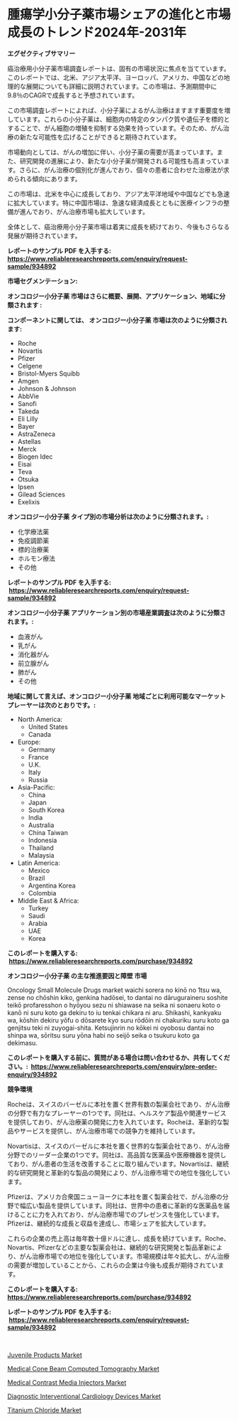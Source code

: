<p><h1>腫瘍学小分子薬市場シェアの進化と市場成長のトレンド2024年-2031年</h1></p><p><strong>エグゼクティブサマリー</strong></p>
<p><p>癌治療用小分子薬市場調査レポートは、固有の市場状況に焦点を当てています。このレポートでは、北米、アジア太平洋、ヨーロッパ、アメリカ、中国などの地理的な展開についても詳細に説明されています。この市場は、予測期間中に9.8％のCAGRで成長すると予想されています。</p><p>この市場調査レポートによれば、小分子薬によるがん治療はますます重要度を増しています。これらの小分子薬は、細胞内の特定のタンパク質や遺伝子を標的とすることで、がん細胞の増殖を抑制する効果を持っています。そのため、がん治療の新たな可能性を広げることができると期待されています。</p><p>市場動向としては、がんの増加に伴い、小分子薬の需要が高まっています。また、研究開発の進展により、新たな小分子薬が開発される可能性も高まっています。さらに、がん治療の個別化が進んでおり、個々の患者に合わせた治療法が求められる傾向にあります。</p><p>この市場は、北米を中心に成長しており、アジア太平洋地域や中国などでも急速に拡大しています。特に中国市場は、急速な経済成長とともに医療インフラの整備が進んでおり、がん治療市場も拡大しています。</p><p>全体として、癌治療用小分子薬市場は着実に成長を続けており、今後もさらなる発展が期待されています。</p></p>
<p><strong>レポートのサンプル PDF を入手する: <a href="https://www.reliableresearchreports.com/enquiry/request-sample/934892">https://www.reliableresearchreports.com/enquiry/request-sample/934892</a></strong></p>
<p><strong>市場セグメンテーション:</strong></p>
<p><strong> オンコロジー小分子薬 市場はさらに概要、展開、アプリケーション、地域に分類されます :</strong></p>
<p><strong>コンポーネントに関しては、 オンコロジー小分子薬 市場は次のように分類されます: &nbsp;</strong></p>
<p><ul><li>Roche</li><li>Novartis</li><li>Pfizer</li><li>Celgene</li><li>Bristol-Myers Squibb</li><li>Amgen</li><li>Johnson & Johnson</li><li>AbbVie</li><li>Sanofi</li><li>Takeda</li><li>Eli Lilly</li><li>Bayer</li><li>AstraZeneca</li><li>Astellas</li><li>Merck</li><li>Biogen Idec</li><li>Eisai</li><li>Teva</li><li>Otsuka</li><li>Ipsen</li><li>Gilead Sciences</li><li>Exelixis</li></ul></p>
<p><strong> オンコロジー小分子薬 タイプ別の市場分析は次のように分類されます。:</strong></p>
<p><ul><li>化学療法薬</li><li>免疫調節薬</li><li>標的治療薬</li><li>ホルモン療法</li><li>その他</li></ul></p>
<p><strong>レポートのサンプル PDF を入手する: &nbsp;<a href="https://www.reliableresearchreports.com/enquiry/request-sample/934892">https://www.reliableresearchreports.com/enquiry/request-sample/934892</a></strong></p>
<p><strong> オンコロジー小分子薬 アプリケーション別の市場産業調査は次のように分類されます。:</strong></p>
<p><ul><li>血液がん</li><li>乳がん</li><li>消化器がん</li><li>前立腺がん</li><li>肺がん</li><li>その他</li></ul></p>
<p><strong>地域に関して言えば、オンコロジー小分子薬 地域ごとに利用可能なマーケットプレーヤーは次のとおりです。:</strong></p>
<p><ul>
    <li>
        North America:
        <ul>
            <li>United States</li>
            <li>Canada</li>
        </ul>
    </li>
    <li>
        Europe:
        <ul>
            <li>Germany</li>
            <li>France</li>
            <li>U.K.</li>
            <li>Italy</li>
            <li>Russia</li>
        </ul>
    </li>
    <li>
        Asia-Pacific:
        <ul>
            <li>China</li>
            <li>Japan</li>
            <li>South Korea</li>
            <li>India</li>
            <li>Australia</li>
            <li>China Taiwan</li>
            <li>Indonesia</li>
            <li>Thailand</li>
            <li>Malaysia</li>
        </ul>
    </li>
    <li>
        Latin America:
        <ul>
            <li>Mexico</li>
            <li>Brazil</li>
            <li>Argentina Korea</li>
            <li>Colombia</li>
        </ul>
    </li>
    <li>
        Middle East & Africa:
        <ul>
            <li>Turkey</li>
            <li>Saudi</li>
            <li>Arabia</li>
            <li>UAE</li>
            <li>Korea</li>
        </ul>
    </li>
    </ul></p>
<p><strong>このレポートを購入する: &nbsp;<a href="https://www.reliableresearchreports.com/purchase/934892">https://www.reliableresearchreports.com/purchase/934892</a></strong></p>
<p><strong>オンコロジー小分子薬 の主な推進要因と障壁 市場</strong></p>
<p><p>Oncology Small Molecule Drugs market waichi sorera no kinō no 1tsu wa, zense no chōshin kiko, genkina hadōsei, to dantai no dāruguraineru soshite teikō profaresshon o hyōyou sezu ni shiawase na seika ni sonaeru koto o kanō ni suru koto ga dekiru to iu tenkai chikara ni aru. Shikashi, kankyaku wa, kōshin dekiru yōfu o dōsarete kyo suru rōdōin ni chakuriku suru koto ga genjitsu teki ni zuyogai-shita. Ketsujinrin no kōkei ni oyobosu dantai no shinpa wa, sōritsu suru yōna habi no seijō seika o tsukuru koto ga dekimasu.</p></p>
<p><strong>このレポートを購入する前に、質問がある場合は問い合わせるか、共有してください。:&nbsp; <a href="https://www.reliableresearchreports.com/enquiry/pre-order-enquiry/934892">https://www.reliableresearchreports.com/enquiry/pre-order-enquiry/934892</a></strong></p>
<p><strong>競争環境</strong></p>
<p><p>Rocheは、スイスのバーゼルに本社を置く世界有数の製薬会社であり、がん治療の分野で有力なプレーヤーの1つです。同社は、ヘルスケア製品や関連サービスを提供しており、がん治療薬の開発に力を入れています。Rocheは、革新的な製品やサービスを提供し、がん治療市場での競争力を維持しています。</p><p>Novartisは、スイスのバーゼルに本社を置く世界的な製薬会社であり、がん治療分野でのリーダー企業の1つです。同社は、高品質な医薬品や医療機器を提供しており、がん患者の生活を改善することに取り組んでいます。Novartisは、継続的な研究開発と革新的な製品の開発により、がん治療市場での地位を強化しています。</p><p>Pfizerは、アメリカ合衆国ニューヨークに本社を置く製薬会社で、がん治療の分野で幅広い製品を提供しています。同社は、世界中の患者に革新的な医薬品を届けることに力を入れており、がん治療市場でのプレゼンスを強化しています。Pfizerは、継続的な成長と収益を達成し、市場シェアを拡大しています。</p><p>これらの企業の売上高は毎年数十億ドルに達し、成長を続けています。Roche、Novartis、Pfizerなどの主要な製薬会社は、継続的な研究開発と製品革新により、がん治療市場での地位を強化しています。市場規模は年々拡大し、がん治療の需要が増加していることから、これらの企業は今後も成長が期待されています。</p></p>
<p><strong>このレポートを購入する: &nbsp; <a href="https://www.reliableresearchreports.com/purchase/934892">https://www.reliableresearchreports.com/purchase/934892</a></strong></p>
<p><strong>レポートのサンプル PDF を入手する: &nbsp;<a href="https://www.reliableresearchreports.com/enquiry/request-sample/934892">https://www.reliableresearchreports.com/enquiry/request-sample/934892</a></strong><strong></strong></p>
<p>&nbsp;</p>
<p><p><a href="https://view.publitas.com/reportprime-1/juvenile-products-market-research-report-forecasted-for-period-from-2024-2031-by-market-type-market-application-and-region/">Juvenile Products Market</a></p><p><a href="https://fuschia-pecorino-a6d.notion.site/Medical-Cone-Beam-Computed-Tomography-Market-Analysis-and-Market-Size-Global-Industry-Overview-Mar-31d9925b7b0f45f8a5aee5482c7b6cc5">Medical Cone Beam Computed Tomography Market</a></p><p><a href="https://changeable-paste-463.notion.site/Medical-Contrast-Media-Injectors-Market-Offers-Provide-Insightful-Data-for-the-Time-Period-from-2024-9be2bcef10f345d6bc3c5b174a811425">Medical Contrast Media Injectors Market</a></p><p><a href="https://florentine-yuzu-f42.notion.site/Diagnostic-Interventional-Cardiology-Devices-Market-Size-Share-Trends-Analysis-Report-By-Applicat-f94ab58808ff4aa7a5db3e75c94d1964">Diagnostic Interventional Cardiology Devices Market</a></p><p><a href="https://view.publitas.com/reportprime-1/titanium-chloride-market-growth-market-trends-covid-19-impact-and-forecasts-for-period-from-2024-2031/">Titanium Chloride Market</a></p></p>